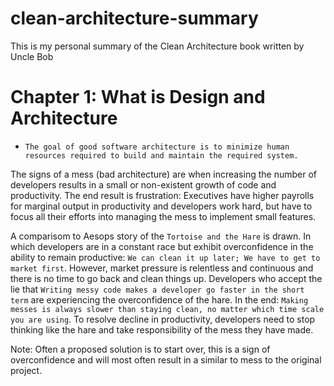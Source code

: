 # clean-architecture-summary
This is my personal summary of the Clean Architecture book written by Uncle Bob

# Chapter 1: What is Design and Architecture

- `The goal of good software architecture is to minimize human resources required to build and maintain the required system.`

The signs of a mess (bad architecture) are when increasing the number of developers results in a small 
or non-existent growth of code and productivity. The end result is frustration: Executives have higher payrolls for marginal output in productivity and
developers work hard, but have to focus all their efforts into managing the mess to implement small features.

A comparisom to Aesops story of the `Tortoise and the Hare` is drawn. In which developers are in a constant race but exhibit overconfidence in the ability to remain productive: `We can clean it up later; We have to get to market first`. However, market pressure is relentless and continuous and there is no time to go back and clean things up. Developers who accept the lie that `Writing messy code makes a developer go faster in the short term` are experiencing the overconfidence of the hare. In the end: `Making messes is always slower than staying clean, no matter which time scale you are using`. To resolve decline in productivity, developers need to stop thinking like the hare and take responsibility of the mess they have made. 

Note: Often a proposed solution is to start over, this is a sign of overconfidence and will most often result in a similar to mess to the original project.


